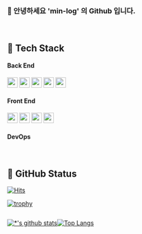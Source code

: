 
### 👋 안녕하세요 <span style="color:#">'min-log'</span> 의  Github 입니다.

<br />

## 👀 Tech Stack

#### Back End
<span>
  <img src="https://img.shields.io/badge/java-007396?style=for-the-badge&logo=java&logoColor=white" style="height:24px"> 
</span>
<span>
<img src="https://img.shields.io/badge/Spring-6DB33F?style=for-the-badge&logo=Spring&logoColor=white" style="height:24px">
</span>
<span>
<img src="https://img.shields.io/badge/Spring Boot-6DB33F?style=for-the-badge&logo=Spring Boot&logoColor=white" style="height:24px">
</span>
<span>
<img src="https://img.shields.io/badge/MySQL-4479A1?style=for-the-badge&logo=MySQL&logoColor=white" style="height:24px">
</span>
<span>
<img src="https://img.shields.io/badge/Oracle-F80000?style=for-the-badge&logo=Oracle&logoColor=white" style="height:24px">
</span>
  
#### Front End
<span>
<img src="https://img.shields.io/badge/html5-E34F26?style=for-the-badge&logo=html5&logoColor=white" style="height:24px">
</span>
<span>
<img src="https://img.shields.io/badge/css3-1572B6?style=for-the-badge&logo=css3&logoColor=white" style="height:24px">
  </span>
<span>
<img src="https://img.shields.io/badge/javaScript-F7DF1E?style=for-the-badge&logo=javaScript&logoColor=white" style="height:24px">
  </span>
<span>
<img src="https://img.shields.io/badge/jQuery-0769AD?style=for-the-badge&logo=jQuery&logoColor=white" style="height:24px">
</span>
  

#### DevOps

<br />

## 👀 GitHub Status
<!--
[Hits]
-->

[![Hits](https://hits.seeyoufarm.com/api/count/incr/badge.svg?url=https%3A%2F%2Fgithub.com%2Fdkssud8150%2F&count_bg=%232AB4E5D6&title_bg=%23555555&icon=&icon_color=%23E7E7E7&title=views&edge_flat=false)](https://hits.seeyoufarm.com)
<!--
[Trophy ]
-->
[![trophy](https://github-profile-trophy.vercel.app/?username=dkssud8150&theme=flat&column=7)](https://github.com/dkssud8150/)


<div id="githubStatus" style="display:flex !important">
<p style="display:inline-block">
  
[![*'s github stats](https://github-readme-stats.vercel.app/api?username=min-log&show_icons=true&theme=cobalt&include_all_commits=true)](https://github.com/min-log)
  
</p>
<p style="display:inline-block">
  
[![Top Langs](https://github-readme-stats.vercel.app/api/top-langs/?username=min-log&layout=compact)](https://github.com/min-log/githubreadme-stats)
  
</p>
</div>

<!--
<img src="https://img.shields.io/badge/기술스택이름-색상(#제외)?style=for-the-badge&logo=기술스택이름&logoColor=white">
-->

